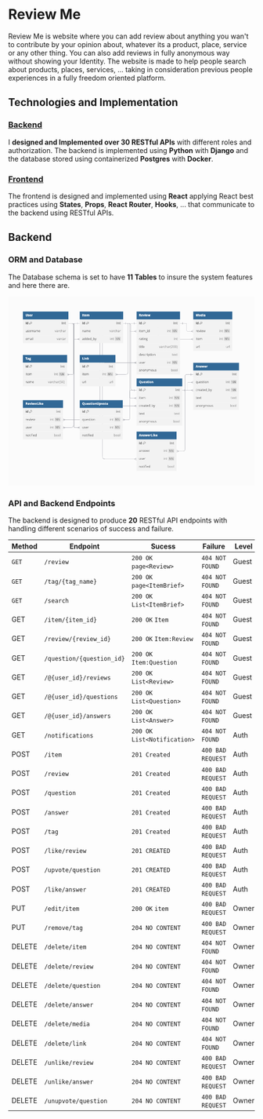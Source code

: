 # Review Me

Review Me is website where you can add review about anything you wan't to contribute by your opinion about, whatever its a product, place, service or any other thing. You can also add reviews in fully anonymous way without showing your Identity. The website is made to help people search about products, places, services, ... taking in consideration previous people experiences in a fully freedom oriented platform.

## Technologies and Implementation

### **[Backend](#Backend)**

I **designed and Implemented over 30 RESTful APIs** with different roles and authorization. The backend is implemented using **Python** with **Django** and the database stored using containerized **Postgres** with **Docker**.

### **[Frontend](#Frontend)**

The frontend is designed and implemented using **React** applying React best practices using **States**, **Props**, **React Router**, **Hooks**, ... that communicate to the backend using RESTful APIs.

## Backend

### ORM and Database

The Database schema is set to have <strong>11 Tables</strong> to insure the system features and here there are.

![review me database schema](./images/reviewme-schema.png)

### API and Backend Endpoints

The backend is designed to produce **20** RESTful API endpoints with handling different scenarios of success and failure.

| **Method** | **Endpoint**              | **Sucess**                    | **Failure**       | **Level** | param                       |
| ---------- | ------------------------- | ----------------------------- | ----------------- | --------- | --------------------------- |
| `GET`      | `/review`                 | `200 OK` `page<Review>`       | `404 NOT FOUND`   | Guest     | `page` `size` `sort`        |
| `GET`      | `/tag/{tag_name}`         | `200 OK` `page<ItemBrief>`    | `404 NOT FOUND`   | Guest     | `page` `size` `sort`        |
| `GET`      | `/search`                 | `200 OK` `List<ItemBrief>`    | `404 NOT FOUND`   | Guest     | `query` `limit`             |
| GET        | `/item/{item_id}`         | `200 OK` `Item`               | `404 NOT FOUND`   | Guest     | -                           |
| GET        | `/review/{review_id}`     | `200 OK` `Item:Review`        | `404 NOT FOUND`   | Guest     | -                           |
| GET        | `/question/{question_id}` | `200 OK` `Item:Question`      | `404 NOT FOUND`   | Guest     | -                           |
| GET        | `/@{user_id}/reviews`     | `200 OK` `List<Review>`       | `404 NOT FOUND`   | Guest     | -                           |
| GET        | `/@{user_id}/questions`   | `200 OK` `List<Question>`     | `404 NOT FOUND`   | Guest     | -                           |
| GET        | `/@{user_id}/answers`     | `200 OK` `List<Answer>`       | `404 NOT FOUND`   | Guest     | -                           |
| GET        | `/notifications`          | `200 OK` `List<Notification>` | `404 NOT FOUND`   | Auth      | -                           |
| POST       | `/item`                   | `201 Created`                 | `400 BAD REQUEST` | Auth      | `item` `links` `tags`       |
| POST       | `/review`                 | `201 Created`                 | `400 BAD REQUEST` | Auth      | `review` `medias`           |
| POST       | `/question`               | `201 Created`                 | `400 BAD REQUEST` | Auth      | `question`                  |
| POST       | `/answer`                 | `201 Created`                 | `400 BAD REQUEST` | Auth      | `question_id` `answer_text` |
| POST       | `/tag`                    | `201 Created`                 | `400 BAD REQUEST` | Auth      | `item_id` `tag_name`        |
| POST       | `/like/review`            | `201 CREATED`                 | `400 BAD REQUEST` | Auth      | `review_id`                 |
| POST       | `/upvote/question`        | `201 CREATED`                 | `400 BAD REQUEST` | Auth      | `question_id`               |
| POST       | `/like/answer`            | `201 CREATED`                 | `400 BAD REQUEST` | Auth      | `answer_id`                 |
| PUT        | `/edit/item`              | `200 OK` `item`               | `400 BAD REQUEST` | Owner     | `item_id` `item`            |
| PUT        | `/remove/tag`             | `204 NO CONTENT`              | `400 BAD REQUEST` | Owner     | `item_id` `tag_name`        |
| DELETE     | `/delete/item`            | `204 NO CONTENT`              | `404 NOT FOUND`   | Owner     | `item_id`                   |
| DELETE     | `/delete/review`          | `204 NO CONTENT`              | `404 NOT FOUND`   | Owner     | `review_id`                 |
| DELETE     | `/delete/question`        | `204 NO CONTENT`              | `404 NOT FOUND`   | Owner     | `question_id`               |
| DELETE     | `/delete/answer`          | `204 NO CONTENT`              | `404 NOT FOUND`   | Owner     | `answer_id`                 |
| DELETE     | `/delete/media`           | `204 NO CONTENT`              | `404 NOT FOUND`   | Owner     | `media_id`                  |
| DELETE     | `/delete/link`            | `204 NO CONTENT`              | `404 NOT FOUND`   | Owner     | `link_id`                   |
| DELETE     | `/unlike/review`          | `204 NO CONTENT`              | `400 BAD REQUEST` | Owner     | `review_id`                 |
| DELETE     | `/unlike/answer`          | `204 NO CONTENT`              | `400 BAD REQUEST` | Owner     | `answer_id`                 |
| DELETE     | `/unupvote/question`      | `204 NO CONTENT`              | `400 BAD REQUEST` | Owner     | `question_id`               |

